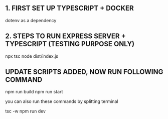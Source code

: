 ## 1. FIRST SET UP TYPESCRIPT + DOCKER

dotenv as a dependency

## 2. STEPS TO RUN EXPRESS SERVER + TYPESCRIPT (TESTING PURPOSE ONLY)

npx tsc
node dist/index.js

## UPDATE SCRIPTS ADDED, NOW RUN FOLLOWING COMMAND

npm run build
npm run start

you can also run these commands by splitting terminal

tsc -w
npm run dev
